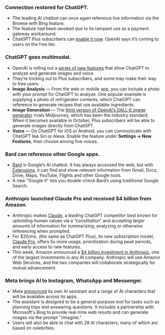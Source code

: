 
### Connection restored for ChatGPT.
- The leading AI chatbot can once again reference live information via the Browse with Bing feature.
- The feature had been revoked due to its rampant use as a payment gateway workaround.
- ChatGPT Plus subscribers can [enable it now](https://www.thestreamline.ai/insight/chatgpt-game-changer-browse-the-web-on-ios). OpenAI says it’s coming to users on the free tier.

### ChatGPT goes multimodal.
- OpenAI is rolling out a [series of new features](https://www.nytimes.com/2023/09/27/technology/new-chatgpt-can-see-hear.html) that allow ChatGPT to analyze and generate images and voice. 
- They’re tricking out to Plus subscribers, and some may make their way to free users.
- **Image Analysis** — From the web or mobile app, you can include a photo with your prompt for ChatGPT to analyze. One popular example is supplying a photo of refrigerator contents, which ChatGPT can reference to generate recipes that use available ingredients.
- **Image Generation** — The [third version of OpenAI’s DALL-E image generator](https://www.theverge.com/2023/9/20/23881241/openai-dalle-third-version-generative-ai) rivals Midjourney, which has been the industry standard. When it becomes available in October, Plus subscribers will be able to generate images directly from ChatGPT.
-  **Voice** — On ChatGPT for iOS or Android, you can communicate with ChatGPT like Siri or Alexa. Enable the feature under **Settings → New Features**, then choose among five voices.

### Bard can reference other Google apps.
- [Bard](https://bard.google.com) is Google’s AI chatbot. It has always accessed the web, but with [Extensions](https://blog.google/products/bard/google-bard-new-features-update-sept-2023/), it can find and show relevant information from Gmail, Docs, Drive, Maps, YouTube, Flights and other Google tools.
- A new "Google it" lets you double-check Bard’s using traditional Google Search.

### Anthropic launched Claude Pro and received $4 billion from Amazon.
- Anthropic makes [Claude](https://claude.ai/), a leading ChatGPT competitor best known for upholding human values via a “constitution” and accepting larger amounts of information for summarizing, analyzing or otherwise referencing when prompted.
- For $20/mo. (the same as ChatGPT Plus), its new subscription model, [Claude Pro](https://www.anthropic.com/index/claude-pro), offers 5x more usage, prioritization during peak periods, and early access to new features.
- This week, Amazon announced a [$4 billion investment in Anthropic](https://www.searchenginejournal.com/amazon-bets-big-on-ai-startup-anthropic-with-4-billion-investment/497156/), one of the largest investments in any AI company. Anthropic will use Amazon Web Services, and the two companies will collaborate strategically for mutual advancement.

### Meta brings AI to Instagram, WhatsApp and Messenger.
- Meta [announced](https://www.theverge.com/2023/9/27/23891128/meta-ai-assistant-characters-whatsapp-instagram-connect) its own AI assistant and a range of AI characters that will be available across its apps.
- The assistant is designed to be a general-purpose tool for tasks such as planning trips and answering questions. It includes a partnership with Microsoft's Bing to provide real-time web results and can generate images via the prompt "/imagine."
- Users will also be able to chat with 28 AI characters, many of which are based on celebrities.